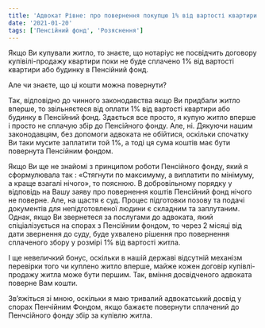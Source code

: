 ```yaml
---
title: 'Адвокат Рівне: про повернення покупцю 1% від вартості квартири або будинку сплачених в Пенсійний фонд'
date: '2021-01-20'
tags: ['Пенсійний фонд', 'Розяснення']
---
```


Якщо Ви купували житло, то знаєте, що нотаріус не посвідчить договору купівілі-продажу квартири поки не буде сплачено 1% від вартості квартири або будинку в Пенсійний фонд.

Але чи знаєте, що ці кошти можна повернути?

Так, відповідно до чинного законодавства якщо Ви придбали житло вперше, то звільняєтеся від оплати 1% від вартості квартири або будинку в Пенсійний фонд. Здається все просто, я купую житло вперше і просто не сплачую збір до Пенсійного фонду. Але, ні. Дякуючи нашим законодавцям, без допомоги адвоката не обійтися, оскільки спочатку Ви таки мусите заплатити той 1%, а тоді ця сума коштів має бути повернута Пенсійним фондом.

Якщо Ви ще не знайомі з принципом роботи Пенсійного фонду, який я сформулювала так : «Стягнути по максимуму, а виплатити по мінімуму, а краще взагалі нічого», то пояснюю. В добровільному порядку у відповідь на Вашу заяву про повернення коштів Пенсійний фонд нічого не поверне. Але, на щастя є суд. Процес підготовки позову та подачі документів для непідготовленої людини є складним та заплутаним. Однак, якщо Ви звернетеся за послугами до адвоката, який спіціалізується на спорах з Пенсійним фондом, то через 2 місяці від дати звернення до суду, буде ухвалено рішення про повернення сплаченого збору у розмірі 1% від вартості житла.

І ще невеличкий бонус, оскільки в нашій державі відсутній механізм перевірки того чи куплено житло вперше, майже кожен договір купівлі-продажу житла може бути першим. Так, вміння досвідченого адвоката поверне Вам кошти.

Зв’яжіться зі мною, оскільки я маю тривалий адвокатський досвід у спорах Пенчійним Фондом, якщо бажаєте повернути сплачений до Пенчсійного фонду збір за купівлю житла.
